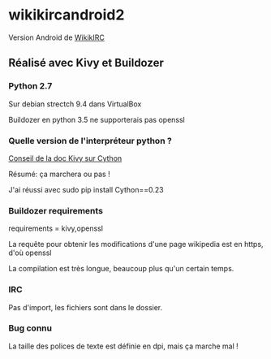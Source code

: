 # wikikircandroid2

Version Android de [WikikIRC](https://wiki.labomedia.org/index.php/WikikIRC)

## Réalisé avec Kivy et Buildozer

### Python 2.7
Sur debian strectch 9.4 dans VirtualBox

Buildozer en python 3.5 ne supporterais pas openssl

### Quelle version de l'interpréteur python ?

[Conseil de la doc Kivy sur Cython](https://kivy.org/docs/installation/installation-linux.html#cython)

Résumé: ça marchera ou pas !

J'ai réussi avec
 sudo pip install Cython==0.23

### Buildozer requirements
requirements = kivy,openssl

La requête pour obtenir les modifications d'une page wikipedia est en https, d'où openssl

La compilation est très longue, beaucoup plus qu'un certain temps.

### IRC
Pas d'import, les fichiers sont dans le dossier.

### Bug connu
La taille des polices de texte est définie en dpi, mais ça marche mal !
